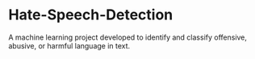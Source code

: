 # Hate-Speech-Detection
 A machine learning project developed to identify and classify offensive, abusive, or harmful language in text.
